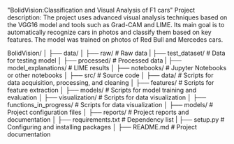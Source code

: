 "BolidVision:Classification and Visual Analysis of F1 cars"
Project description: The project uses advanced visual analysis techniques based on the VGG16 model and tools such as Grad-CAM and LIME. 
Its main goal is to automatically recognize cars in photos and classify them based on key features.
The model was trained on photos of Red Bull and Mercedes cars.

BolidVision/
│
├── data/
│   ├── raw/                     # Raw data
|   ├── test_dataset/            # Data for testing model
│   ├── processed/               # Processed data
|   ├── model_explanations/      # LIME results
│
├── notebooks/                   # Jupyter Notebooks or other notebooks
│
├── src/                         # Source code
│   ├── data/                    # Scripts for data acquisition, processing, and cleaning
│   ├── features/                # Scripts for feature extraction
│   ├── models/                  # Scripts for model training and evaluation
│   ├── visualization/           # Scripts for data visualization
│   ├── functions_in_progress/   # Scripts for data visualization
│
├── models/                      # Project configuration files
│
├── reports/                     # Project reports and documentation
│
├── requirements.txt             # Dependency list
|
├── setup.py                     # Configuring and installing packages
│
├── README.md                    # Project documentation
